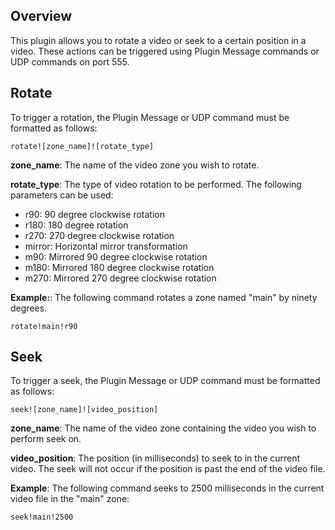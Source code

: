 Overview
---------
<p>This plugin allows you to rotate a video or seek to a certain position in a video. These actions can be triggered using Plugin Message commands or UDP commands on port 555.</p>

Rotate
------
<p>To trigger a rotation, the Plugin Message or UDP command must be formatted as follows:</p>
<code>rotate![zone_name]![rotate_type]</code>

<p><strong>zone_name</strong>: The name of the video zone you wish to rotate.</p>
<p><strong>rotate_type</strong>: The type of video rotation to be performed. The following parameters can be used:</p>
<ul>
<li>r90: 90 degree clockwise rotation</li>
<li>r180: 180 degree rotation</li>
<li>r270: 270 degree clockwise rotation</li>
<li>mirror: Horizontal mirror transformation</li>
<li>m90: Mirrored 90 degree clockwise rotation</li>
<li>m180: Mirrored 180 degree clockwise rotation</li>
<li>m270: Mirrored 270 degree clockwise rotation</li>
</ul>
<p><strong>Example:</strong>: The following command rotates a zone named "main" by ninety degrees.</p>
<code>rotate!main!r90</code>


Seek
------
<p>To trigger a seek, the Plugin Message or UDP command must be formatted as follows:</p>
<code>seek![zone_name]![video_position]</code>

<p><strong>zone_name</strong>: The name of the video zone containing the video you wish to perform seek on.</p>
<p><strong>video_position</strong>: The position (in milliseconds) to seek to in the current video. The seek will not occur if the position is past the end of the video file.</p>

<P><strong>Example</strong>: The following command seeks to 2500 milliseconds in the current video file in the "main" zone:</p>
<code>seek!main!2500</code>
